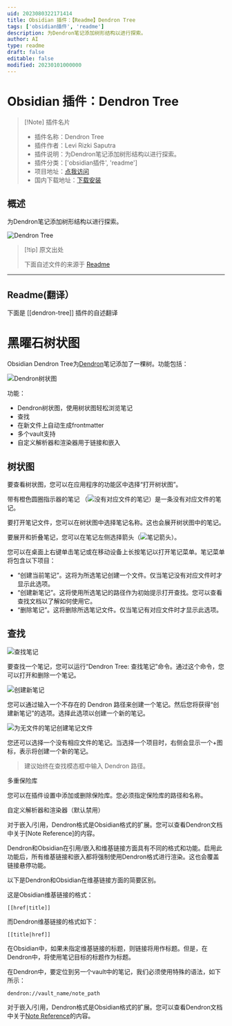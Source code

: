 ```yaml
---
uid: 2023080322171414
title: Obsidian 插件：【Readme】Dendron Tree
tags: ['obsidian插件', 'readme']
description: 为Dendron笔记添加树形结构以进行探索。
author: AI
type: readme
draft: false
editable: false
modified: 20230101000000
---
```


# Obsidian 插件：Dendron Tree

> [!Note] 插件名片
> - 插件名称：Dendron Tree
> - 插件作者：Levi Rizki Saputra
> - 插件说明：为Dendron笔记添加树形结构以进行探索。
> - 插件分类：['obsidian插件', 'readme']
> - 项目地址：[点我访问](https://github.com/levirs565/obsidian-dendron-tree)
> - 国内下载地址：[下载安装](https://pkmer.cn/products/plugin/pluginMarket/?dendron-tree)

## 概述

为Dendron笔记添加树形结构以进行探索。

![Dendron Tree](https://cdn.pkmer.cn/covers/dendron-tree.png!pkmer)

> [!tip] 原文出处
> 
>下面自述文件的来源于 [Readme](https://ghproxy.net/https://raw.githubusercontent.com/levirs565/obsidian-dendron-tree/master/README.md)
> 

---

## Readme(翻译）

下面是 [[dendron-tree]] 插件的自述翻译


# 黑曜石树状图

Obsidian Dendron Tree为[Dendron](https://www.dendron.so/)笔记添加了一棵树。功能包括：

![Dendron树状图](images/dendron-tree.png)

功能：

- Dendron树状图，使用树状图轻松浏览笔记
- 查找
- 在新文件上自动生成frontmatter
- 多个vault支持
- 自定义解析器和渲染器用于链接和嵌入

## 树状图

要查看树状图，您可以在应用程序的功能区中选择“打开树状图”。

带有橙色圆圈指示器的笔记
（![没有对应文件的笔记](images/note-without-file.png)）是一条没有对应文件的笔记。

要打开笔记文件，您可以在树状图中选择笔记名称。这也会展开树状图中的笔记。

要展开和折叠笔记，您可以在笔记左侧选择箭头（![笔记箭头](images/arrow.png)）。

您可以在桌面上右键单击笔记或在移动设备上长按笔记以打开笔记菜单。笔记菜单将包含以下项目：

- “创建当前笔记”。这将为所选笔记创建一个文件。仅当笔记没有对应文件时才显示此选项。
- “创建新笔记”。这将使用所选笔记的路径作为初始提示打开查找。您可以查看查找文档以了解如何使用它。
- “删除笔记”。这将删除所选笔记文件。仅当笔记有对应文件时才显示此选项。

## 查找

![查找笔记](images/lookup.png)

要查找一个笔记，您可以运行“Dendron Tree: 查找笔记”命令。通过这个命令，您可以打开和删除一个笔记。

![创建新笔记](images/lookup-new.png)

您可以通过输入一个不存在的 Dendron 路径来创建一个笔记。然后您将获得“创建新笔记”的选项。选择此选项以创建一个新的笔记。

![为无文件的笔记创建笔记文件](images/create-new-existing.png)

您还可以选择一个没有相应文件的笔记。当选择一个项目时，右侧会显示一个+图标，表示将创建一个新的笔记。

> 建议始终在查找模态框中输入 Dendron 路径。

多重保险库

您可以在插件设置中添加或删除保险库。您必须指定保险库的路径和名称。

自定义解析器和渲染器（默认禁用）

对于嵌入/引用，Dendron格式是Obsidian格式的扩展。您可以查看Dendron文档中关于[Note Reference]的内容。

Dendron和Obsidian在引用/嵌入和维基链接方面具有不同的格式和功能。启用此功能后，所有维基链接和嵌入都将强制使用Dendron格式进行渲染。这也会覆盖链接悬停功能。

以下是Dendron和Obsidian在维基链接方面的简要区别。

这是Obsidian维基链接的格式：

```
[[href|title]]
```

而Dendron维基链接的格式如下：

```
[[title|href]]
```

在Obsidian中，如果未指定维基链接的标题，则链接将用作标题。但是，在Dendron中，将使用笔记目标的标题作为标题。

在Dendron中，要定位到另一个vault中的笔记，我们必须使用特殊的语法，如下所示：

```
dendron://vault_name/note_path
```

对于嵌入/引用，Dendron格式是Obsidian格式的扩展。您可以查看Dendron文档中关于[Note Reference](https://wiki.dendron.so/notes/f1af56bb-db27-47ae-8406-61a98de6c78c)的内容。



